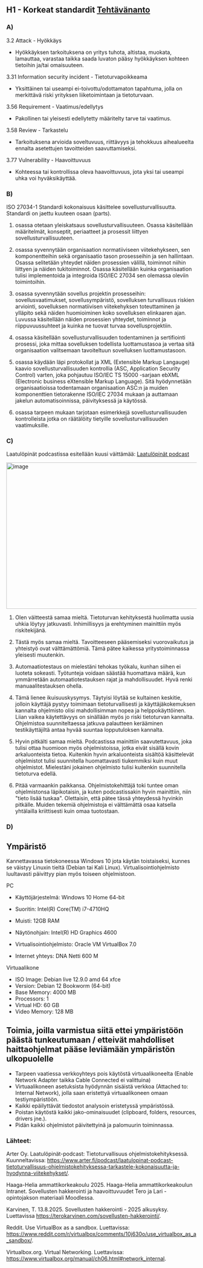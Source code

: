 ## H1 - Korkeat standardit [Tehtävänanto](https://terokarvinen.com/sovellusten-hakkerointi/#h1-korkeat-standardit-lari)

### A)

3.2 Attack - Hyökkäys

- Hyökkäyksen tarkoituksena on yritys tuhota, altistaa, muokata, lamauttaa, varastaa taikka saada luvaton pääsy
hyökkäyksen kohteen tietoihin ja/tai omaisuuteen.

3.31 Information security incident - Tietoturvapoikkeama

- Yksittäinen tai useampi ei-toivottu/odottamaton tapahtuma, jolla on merkittävä riski yrityksen liiketoimintaan
ja tietoturvaan.

3.56 Requirement - Vaatimus/edellytys

- Pakollinen tai yleisesti edellytetty määritelty tarve tai vaatimus.

3.58 Review - Tarkastelu

- Tarkoituksena arvioida soveltuvuus, riittävyys ja tehokkuus aihealueelta ennalta asetettujen tavoitteiden
saavuttamiseksi.

3.77 Vulnerability - Haavoittuvuus

- Kohteessa tai kontrollissa oleva haavoittuvuus, jota yksi tai useampi uhka voi hyväksikäyttää.

### B)

ISO 27034-1 Standardi kokonaisuus käsittelee sovellusturvallisuutta. Standardi on jaettu kuuteen osaan (parts).

1. osassa otetaan yleiskatsaus sovellusturvallisuuteen. Osassa käsitellään määritelmät, konseptit, periaatteet ja prosessit liittyen sovellusturvallisuuteen.

2. osassa syvennytään organisaation normatiiviseen viitekehykseen, sen komponentteihin sekä organisaatio tason prosesseihin ja sen hallintaan. Osassa selitetään yhteydet näiden prosessien välillä, toiminnot niihin liittyen ja näiden tukitoiminnot. Osassa käsitellään kuinka organisaation tulisi implementoida ja integroida ISO/IEC 27034 sen olemassa oleviin toimintoihin.

3. osassa syvennytään sovellus projektin prosesseihin: sovellusvaatimukset, sovellusympäristö, sovelluksen turvallisuus riskien arviointi, sovelluksen normatiivisen viitekehyksen toteuttaminen ja ylläpito sekä näiden huomioiminen koko sovelluksen elinkaaren ajan. Luvussa käsitellään näiden prosessien yhteydet, toiminnot ja riippuvuussuhteet ja kuinka ne tuovat turvaa sovellusprojektiin.

4. osassa käsitellään sovellusturvallisuuden todentaminen ja sertifiointi prosessi, joka mittaa sovelluksen todellista luottamustasoa ja vertaa sitä organisaation valitsemaan tavoiteltuun sovelluksen luottamustasoon.

5. osassa käydään läpi protokollat ja XML (Extensible Markup Langauge) kaavio sovellusturvallisuuden kontrollia (ASC, Application Security Control) varten, joka pohjautuu ISO/IEC TS 15000 -sarjaan ebXML (Electronic business eXtensible Markup Language). Sitä hyödynnetään organisaatioissa todentamaan organisaation ASC:n ja muiden komponenttien tietorakenne ISO/IEC 27034 mukaan ja auttamaan jakelun automatisoinnissa, päivityksessä ja käytössä.

6. osassa tarpeen mukaan tarjotaan esimerkkejä sovellusturvallisuuden kontrolleista jotka on räätälöity tietyille sovellusturvallisuuden vaatimuksille.



### C)

Laatulöpinät podcastissa esitellään kuusi väittämää:
[Laatulöpinät podcast](https://www.arter.fi/podcast/laatulopinat-podcast-tietoturvallisuus-ohjelmistokehityksessa-tarkastele-kokonaisuutta-ja-hyodynna-viitekehykset/)

<img width="827" height="387" alt="image" src="https://github.com/user-attachments/assets/0f5f7487-db89-444e-8a50-b9a004fb1121" />

1. Olen väitteestä samaa mieltä. Tietoturvan kehityksestä huolimatta uusia uhkia löytyy jatkuvasti. Inhimillisyys ja erehtyminen mainittiin myös riskitekijänä.

2. Tästä myös samaa mieltä. Tavoitteeseen pääsemiseksi vuorovaikutus ja yhteistyö ovat välttämättömiä. Tämä pätee kaikessa yritystoiminnassa yleisesti muutenkin. 

3. Automaatiotestaus on mielestäni tehokas työkalu, kunhan siihen ei luoteta sokeasti. Työtunteja voidaan säästää huomattava määrä, kun ymmärretään automaatiotestauksen rajat ja mahdollisuudet. Hyvä renki manuaalitestauksen ohella.

4. Tämä lienee ikuisuuskysymys. Täytyisi löytää se kultainen keskitie, jolloin käyttäjä pystyy toimimaan tietoturvallisesti ja käyttäjäkokemuksen kannalta ohjelmisto olisi mahdollisimman nopea ja helppokäyttöinen. Liian vaikea käytettävyys on sinällään myös jo riski tietoturvan kannalta. Ohjelmistoa suunniteltaessa jatkuva palautteen kerääminen testikäyttäjiltä antaa hyvää suuntaa lopputuloksen kannalta.

5. Hyvin pitkälti samaa mieltä. Podcastissa mainittiin saavutettavuus, joka tulisi ottaa huomioon myös ohjelmistoissa, jotka eivät sisällä kovin arkaluonteista tietoa. Kuitenkin hyvin arkaluonteista sisältöä käsittelevät ohjelmistot tulisi suunnitella huomattavasti tiukemmiksi kuin muut ohjelmistot. Mielestäni jokainen ohjelmisto tulisi kuitenkin suunnitella tietoturva edellä.

6. Pitää varmaankin paikkansa. Ohjelmistokehittäjä toki tuntee oman ohjelmistonsa läpikotaisin, ja kuten podcastissakin hyvin mainittiin, niin "tieto lisää tuskaa". Olettaisin, että pätee tässä yhteydessä hyvinkin pitkälle. Muiden tekemiä ohjelmistoja ei välttämättä osaa katsella yhtälailla kriittisesti kuin omaa tuotostaan.




### D)

## Ympäristö

Kannettavassa tietokoneessa Windows 10 jota käytän toistaiseksi, kunnes se väistyy Linuxin tieltä (Debian tai Kali Linux).
Virtualisointiohjelmisto luultavasti päivittyy pian myös toiseen ohjelmistoon. 

PC

- Käyttöjärjestelmä: Windows 10 Home 64-bit

- Suoritin: Intel(R) Core(TM) i7-4710HQ

- Muisti: 12GB RAM

- Näytönohjain: Intel(R) HD Graphics 4600

- Virtualisointiohjelmisto: Oracle VM VirtualBox 7.0

- Internet yhteys: DNA Netti 600 M

Virtuaalikone

- ISO Image: Debian live 12.9.0 amd 64 xfce
- Version: Debian 12 Bookworm (64-bit)
- Base Memory: 4000 MB
- Processors: 1
- Virtual HD: 60 GB
- Video Memory: 128 MB




## Toimia, joilla varmistua siitä ettei ympäristöön päästä tunkeutumaan / etteivät mahdolliset haittaohjelmat pääse leviämään ympäristön ulkopuolelle

- Tarpeen vaatiessa verkkoyhteys pois käytöstä virtuaalikoneelta (Enable Network Adapter taikka Cable Connected ei valittuina)
- Virtuaalikoneen asetuksista hyödynnän sisäistä verkkoa (Attached to: Internal Network), jolla saan eristettyä virtuaalikoneen omaan testiympäristöön.
- Kaikki epäilyttävät tiedostot analysoin eristetyssä ympäristössä.
- Poistan käytöstä kaikki jako-ominaisuudet (clipboard, folders, resources, drivers jne.).
- Pidän kaikki ohjelmistot päivitettyinä ja palomuurin toiminnassa.

### Lähteet:

Arter Oy. Laatulöpinät-podcast: Tietoturvallisuus ohjelmistokehityksessä. Kuunneltavissa: https://www.arter.fi/podcast/laatulopinat-podcast-tietoturvallisuus-ohjelmistokehityksessa-tarkastele-kokonaisuutta-ja-hyodynna-viitekehykset/.

Haaga-Helia ammattikorkeakoulu 2025. Haaga-Helia ammattikorkeakoulun Intranet. Sovellusten hakkerointi ja haavoittuvuudet Tero ja Lari -opintojakson materiaali Moodlessa.

Karvinen, T. 13.8.2025. Sovellusten hakkerointi - 2025 alkusyksy. Luettavissa https://terokarvinen.com/sovellusten-hakkerointi/.

Reddit. Use VirtualBox as a sandbox. Luettavissa: https://www.reddit.com/r/virtualbox/comments/10j630o/use_virtualbox_as_a_sandbox/.

Virtualbox.org. Virtual Networking. Luettavissa: https://www.virtualbox.org/manual/ch06.html#network_internal.






